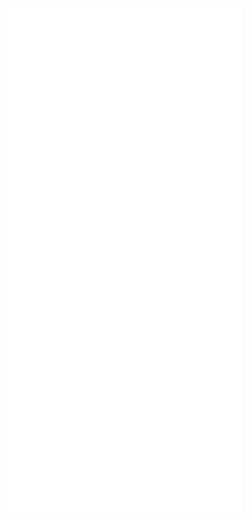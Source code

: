<!-- If you're using "main" as default branch -->
![Metrics](https://github.com/JordonGarcia/JordonGarcia/blob/main/github-metrics.svg)
